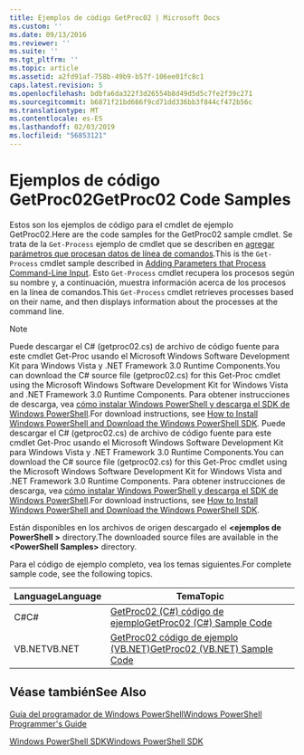 ```yaml
---
title: Ejemplos de código GetProc02 | Microsoft Docs
ms.custom: ''
ms.date: 09/13/2016
ms.reviewer: ''
ms.suite: ''
ms.tgt_pltfrm: ''
ms.topic: article
ms.assetid: a2fd91af-758b-49b9-b57f-106ee01fc8c1
caps.latest.revision: 5
ms.openlocfilehash: bdbfa6da322f3d26554b8d49d5d5c7fe2f39c271
ms.sourcegitcommit: b6871f21bd666f9cd71dd336bb3f844cf472b56c
ms.translationtype: MT
ms.contentlocale: es-ES
ms.lasthandoff: 02/03/2019
ms.locfileid: "56853121"
---
```

# <a name="getproc02-code-samples"></a><span data-ttu-id="97090-102">Ejemplos de código GetProc02</span><span class="sxs-lookup"><span data-stu-id="97090-102">GetProc02 Code Samples</span></span>

<span data-ttu-id="97090-103">Estos son los ejemplos de código para el cmdlet de ejemplo GetProc02.</span><span class="sxs-lookup"><span data-stu-id="97090-103">Here are the code samples for the GetProc02 sample cmdlet.</span></span> <span data-ttu-id="97090-104">Se trata de la `Get-Process` ejemplo de cmdlet que se describen en [agregar parámetros que procesan datos de línea de comandos](../cmdlet/adding-parameters-that-process-command-line-input.md).</span><span class="sxs-lookup"><span data-stu-id="97090-104">This is the `Get-Process` cmdlet sample described in [Adding Parameters that Process Command-Line Input](../cmdlet/adding-parameters-that-process-command-line-input.md).</span></span> <span data-ttu-id="97090-105">Esto `Get-Process` cmdlet recupera los procesos según su nombre y, a continuación, muestra información acerca de los procesos en la línea de comandos.</span><span class="sxs-lookup"><span data-stu-id="97090-105">This `Get-Process` cmdlet retrieves processes based on their name, and then displays information about the processes at the command line.</span></span>

> [!NOTE]
> <span data-ttu-id="97090-106">Puede descargar el C# (getproc02.cs) de archivo de código fuente para este cmdlet Get-Proc usando el Microsoft Windows Software Development Kit para Windows Vista y .NET Framework 3.0 Runtime Components.</span><span class="sxs-lookup"><span data-stu-id="97090-106">You can download the C# source file (getproc02.cs) for this Get-Proc cmdlet using the Microsoft Windows Software Development Kit for Windows Vista and .NET Framework 3.0 Runtime Components.</span></span> <span data-ttu-id="97090-107">Para obtener instrucciones de descarga, vea [cómo instalar Windows PowerShell y descarga el SDK de Windows PowerShell](/powershell/developer/installing-the-windows-powershell-sdk).</span><span class="sxs-lookup"><span data-stu-id="97090-107">For download instructions, see [How to Install Windows PowerShell and Download the Windows PowerShell SDK](/powershell/developer/installing-the-windows-powershell-sdk).</span></span>
> <span data-ttu-id="97090-108">Puede descargar el C# (getproc02.cs) de archivo de código fuente para este cmdlet Get-Proc usando el Microsoft Windows Software Development Kit para Windows Vista y .NET Framework 3.0 Runtime Components.</span><span class="sxs-lookup"><span data-stu-id="97090-108">You can download the C# source file (getproc02.cs) for this Get-Proc cmdlet using the Microsoft Windows Software Development Kit for Windows Vista and .NET Framework 3.0 Runtime Components.</span></span> <span data-ttu-id="97090-109">Para obtener instrucciones de descarga, vea [cómo instalar Windows PowerShell y descarga el SDK de Windows PowerShell](/powershell/developer/installing-the-windows-powershell-sdk).</span><span class="sxs-lookup"><span data-stu-id="97090-109">For download instructions, see [How to Install Windows PowerShell and Download the Windows PowerShell SDK](/powershell/developer/installing-the-windows-powershell-sdk).</span></span>
>
> <span data-ttu-id="97090-110">Están disponibles en los archivos de origen descargado el  **\<ejemplos de PowerShell >** directory.</span><span class="sxs-lookup"><span data-stu-id="97090-110">The downloaded source files are available in the **\<PowerShell Samples>** directory.</span></span>

<span data-ttu-id="97090-111">Para el código de ejemplo completo, vea los temas siguientes.</span><span class="sxs-lookup"><span data-stu-id="97090-111">For complete sample code, see the following topics.</span></span>

|<span data-ttu-id="97090-112">Language</span><span class="sxs-lookup"><span data-stu-id="97090-112">Language</span></span>|<span data-ttu-id="97090-113">Tema</span><span class="sxs-lookup"><span data-stu-id="97090-113">Topic</span></span>|
|--------------|-----------|
|<span data-ttu-id="97090-114">C#</span><span class="sxs-lookup"><span data-stu-id="97090-114">C#</span></span>|[<span data-ttu-id="97090-115">GetProc02 (C#) código de ejemplo</span><span class="sxs-lookup"><span data-stu-id="97090-115">GetProc02 (C#) Sample Code</span></span>](./getproc02-csharp-sample-code.md)|
|<span data-ttu-id="97090-116">VB.NET</span><span class="sxs-lookup"><span data-stu-id="97090-116">VB.NET</span></span>|[<span data-ttu-id="97090-117">GetProc02 código de ejemplo (VB.NET)</span><span class="sxs-lookup"><span data-stu-id="97090-117">GetProc02 (VB.NET) Sample Code</span></span>](./getproc02-vb-net-sample-code.md)|

## <a name="see-also"></a><span data-ttu-id="97090-118">Véase también</span><span class="sxs-lookup"><span data-stu-id="97090-118">See Also</span></span>

[<span data-ttu-id="97090-119">Guía del programador de Windows PowerShell</span><span class="sxs-lookup"><span data-stu-id="97090-119">Windows PowerShell Programmer's Guide</span></span>](./windows-powershell-programmer-s-guide.md)

[<span data-ttu-id="97090-120">Windows PowerShell SDK</span><span class="sxs-lookup"><span data-stu-id="97090-120">Windows PowerShell SDK</span></span>](../windows-powershell-reference.md)
